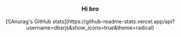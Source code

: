 <div align="center">
<h3 align="center">Hi bro</h3>
[![Anurag's GitHub stats](https://github-readme-stats.vercel.app/api?username=dbsrjs&show_icons=true&theme=radical)
